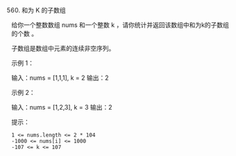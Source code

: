 560. 和为 K 的子数组

给你一个整数数组 nums 和一个整数 k ，请你统计并返回该数组中和为k的子数组的个数 。

子数组是数组中元素的连续非空序列。

 

示例 1：

输入：nums = [1,1,1], k = 2
输出：2

示例 2：

输入：nums = [1,2,3], k = 3
输出：2

 

提示：

    1 <= nums.length <= 2 * 104
    -1000 <= nums[i] <= 1000
    -107 <= k <= 107

